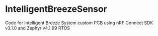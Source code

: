 # IntelligentBreezeSensor
Code for Intelligent Breeze System custom PCB using nRF Connect SDK v3.1.0 and Zephyr v4.1.99 RTOS
